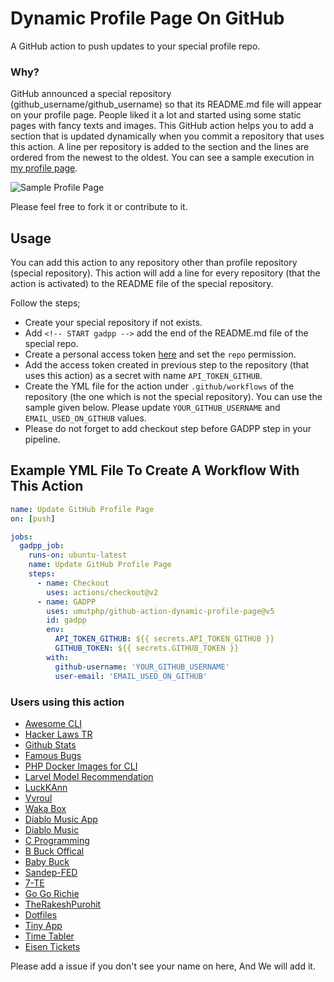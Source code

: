 # Dynamic Profile Page On GitHub

A GitHub action to push updates to your special profile repo.

### Why?

GitHub announced a special repository (github_username/github_username) so that its README.md file will appear on your profile page. People liked it a lot and started using some static pages with fancy texts and images. This GitHub action helps you to add a section that is updated dynamically when you commit a repository that uses this action. A line per repository is added to the section and the lines are ordered from the newest to the oldest. You can see a sample execution in [my profile page](https://github.com/umutphp).

![Sample Profile Page](./assets/github_profile_sample.png)

Please feel free to fork it or contribute to it.

## Usage

You can add this action to any repository other than profile repository (special repository). This action will add a line for every repository (that the action is activated) to the README file of the special repository.

Follow the steps;
- Create your special repository if not exists.
- Add `<!-- START gadpp -->` add the end of the README.md file of the special repo.
- Create a personal access token [here](https://github.com/settings/tokens) and set the `repo` permission.
- Add the access token created in previous step to the repository (that uses this action) as a secret with name `API_TOKEN_GITHUB`.
- Create the YML file for the action under `.github/workflows` of the repository (the one which is not the special repository). You can use the sample given below. Please update `YOUR_GITHUB_USERNAME` and `EMAIL_USED_ON_GITHUB` values.
- Please do not forget to add checkout step before GADPP step in your pipeline.

## Example YML File To Create A Workflow With This Action

```yml
name: Update GitHub Profile Page
on: [push]

jobs:
  gadpp_job:
    runs-on: ubuntu-latest
    name: Update GitHub Profile Page
    steps:
      - name: Checkout
        uses: actions/checkout@v2
      - name: GADPP
        uses: umutphp/github-action-dynamic-profile-page@v5
        id: gadpp
        env:
          API_TOKEN_GITHUB: ${{ secrets.API_TOKEN_GITHUB }}
          GITHUB_TOKEN: ${{ secrets.GITHUB_TOKEN }}
        with:
          github-username: 'YOUR_GITHUB_USERNAME'
          user-email: 'EMAIL_USED_ON_GITHUB'

```

### Users using this action 

- [Awesome CLI](https://github.com/umutphp/awesome-cli)
- [Hacker Laws TR](https://github.com/umutphp/hacker-laws-tr)
- [Github Stats](https://github.com/umutphp/github-stats)
- [Famous Bugs](https://github.com/umutphp/famous-bugs)
- [PHP Docker Images for CLI](https://github.com/umutphp/php-docker-images-for-cli)
- [Larvel Model Recommendation](https://github.com/umutphp/larvel-model-recommedation)
- [LuckKAnn](https://github.com/LuckKAnn/LuckKAnn)
- [Vvroul](https://github.com/vvroul/vvroul)
- [Waka Box](https://github.com/joriewong/waka-box)
- [Diablo Music App](https://github.com/Suvraneel/diablo-music-app)
- [Diablo Music](https://github.com/Suvraneel/diablo-music)
- [C Programming](https://github.com/Suvraneel/C-programming)
- [B Buck Offical](https://github.com/david3239294/BBUCKOffical)
- [Baby Buck](https://github.com/david329294/babybuck)
- [Sandep-FED](https://github.com/Sandeep-FED)
- [7-TE](https://github.com/7-TE/7-TE)
- [Go Go Richie](https://github.com/gogorichie/gogorichie)
- [TheRakeshPurohit](https://github.com/TheRakeshPurohit/awesome-cli)
- [Dotfiles](https://github.com/dat-adi/dotfiles)
- [Tiny App](https://github.com/dat-adi/tinyApps)
- [Time Tabler](https://github.com/dat-adi/time-tabler)
- [Eisen Tickets](https://github.com/dat-adi/eisen-tickets)

Please add a issue if you don't see your name on here, And We will add it.
